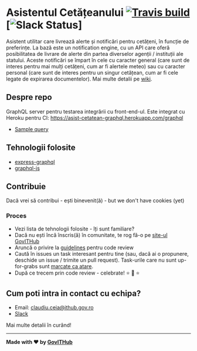 # Asistentul Cetățeanului [![Travis build](https://travis-ci.org/gov-ithub/asistentul_cetateanului_frontend.svg?branch=master)](https://travis-ci.org/gov-ithub/asistentul_cetateanului_frontend) [![Slack Status](https://govitslack.herokuapp.com/badge.svg)]

Asistent utilitar care livrează alerte și notificări pentru cetățeni, în funcție de preferințe. La bază este un notification engine, cu un API care oferă posibilitatea de livrare de alerte din partea diverselor agenții / instituții ale statului. Aceste notificări se împart în cele cu caracter general (care sunt de interes pentru mai mulți cetățeni, cum ar fi alertele meteo) sau cu caracter personal (care sunt de interes pentru un singur cetățean, cum ar fi cele legate de expirarea documentelor). Mai multe detalii pe [wiki](https://github.com/gov-ithub/asistentul_cetateanului_frontend/wiki).

## Despre repo
GraphQL server pentru testarea integrării cu front-end-ul. Este integrat cu Heroku pentru CI: https://asist-cetatean-graphql.herokuapp.com/graphql

- [Sample query](https://asist-cetatean-graphql.herokuapp.com/graphql?query=query%7B%0A%20%20notifications%7B%0A%20%20%20%20title%2C%0A%20%20%20%20description%2C%0A%20%20%20%20source%7B%0A%20%20%20%20%20%20id%2C%0A%20%20%20%20%20%20name%0A%20%20%20%20%7D%0A%20%20%7D%0A%7D)

## Tehnologii folosite
- [express-graphql](https://github.com/graphql/express-graphql)
- [graphql-js](https://github.com/graphql/graphql-js)
 
## Contribuie

Dacă vrei să contribui - ești binevenit(ă) - but we don't have cookies (yet) 

### Proces
- Vezi lista de tehnologii folosite - îți sunt familiare?
- Dacă nu ești încă înscris(ă) în comunitate, te rog fă-o pe [site-ul GovITHub](http://ithub.gov.ro/formular-de-aplicatie/)
- Aruncă o privire la [guidelines](https://github.com/gov-ithub/guidelines/blob/master/CODE_REVIEW.md) pentru code review 
- Caută în issues un task interesant pentru tine (sau, dacă ai o propunere, deschide un issue / trimite un pull request). Task-urile care nu sunt up-for-grabs sunt [marcate ca atare](https://github.com/gov-ithub/asistentul_cetateanului_frontend/issues?q=is%3Aopen+is%3Aissue+label%3Aup-for-grabs).
- După ce trecem prin code review - celebrate! :star: :star2: :star:

## Cum poti intra in contact cu echipa?
- Email: claudiu.ceia@ithub.gov.ro
- [Slack](https://govithub.slack.com/messages/asist_cetatean/details/) 

Mai multe detalii în curând! 

----------

**Made with :heart: by [GovITHub](http://ithub.gov.ro)**
